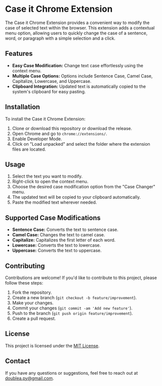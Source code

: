 # Case it Chrome Extension

The Case it Chrome Extension provides a convenient way to modify the case of selected text within the browser. This extension adds a contextual menu option, allowing users to quickly change the case of a sentence, word, or paragraph with a simple selection and a click.

## Features

- **Easy Case Modification:** Change text case effortlessly using the context menu.
- **Multiple Case Options:** Options include Sentence Case, Camel Case, Capitalize, Lowercase, and Uppercase.
- **Clipboard Integration:** Updated text is automatically copied to the system's clipboard for easy pasting.

## Installation

To install the Case it Chrome Extension:

1. Clone or download this repository or download the release.
2. Open Chrome and go to `chrome://extensions/`.
3. Enable Developer Mode.
4. Click on "Load unpacked" and select the folder where the extension files are located.

## Usage

1. Select the text you want to modify.
2. Right-click to open the context menu.
3. Choose the desired case modification option from the "Case Changer" menu.
4. The updated text will be copied to your clipboard automatically.
5. Paste the modified text wherever needed.

## Supported Case Modifications

- **Sentence Case:** Converts the text to sentence case.
- **Camel Case:** Changes the text to camel case.
- **Capitalize:** Capitalizes the first letter of each word.
- **Lowercase:** Converts the text to lowercase.
- **Uppercase:** Converts the text to uppercase.

## Contributing

Contributions are welcome! If you'd like to contribute to this project, please follow these steps:

1. Fork the repository.
2. Create a new branch (`git checkout -b feature/improvement`).
3. Make your changes.
4. Commit your changes (`git commit -am 'Add new feature'`).
5. Push to the branch (`git push origin feature/improvement`).
6. Create a pull request.

## License

This project is licensed under the [MIT License](LICENSE).

## Contact

If you have any questions or suggestions, feel free to reach out at [doublea.py@gmail.com](mailto:doublea.py@gmail.com).
